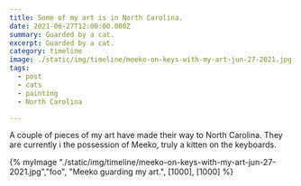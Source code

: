 ```yaml
---
title: Some of my art is in North Carolina.
date: 2021-06-27T12:00:00.000Z
summary: Guarded by a cat.
excerpt: Guarded by a cat.
category: timeline
image: ./static/img/timeline/meeko-on-keys-with-my-art-jun-27-2021.jpg
tags:
  - post 
  - cats
  - painting
  - North Carolina

---
```


A couple of pieces of my art have made their way to North Carolina. They are currently i the possession of Meeko, truly a kitten on the keyboards.

{% myImage "./static/img/timeline/meeko-on-keys-with-my-art-jun-27-2021.jpg","foo", "Meeko guarding my art.", [1000], [1000] %}
